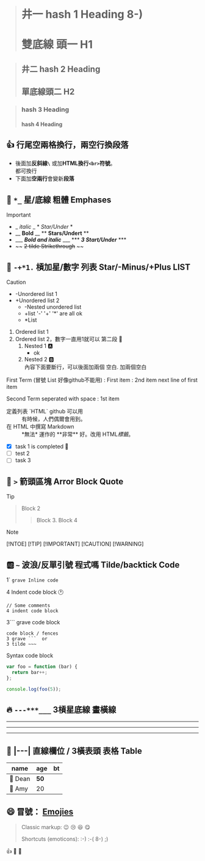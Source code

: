 
> # 井一 hash 1 Heading 8-)
> 雙底線 頭一 H1
> =============================

> ## 井二 hash 2 Heading
> 單底線頭二 H2
> ------------------------------------

> ### hash 3 Heading
> #### hash 4 Heading

 

## 👍 行尾空兩格換行，兩空行換段落
- 後面加**反斜線`\`** 或加**HTML換行`<br>`符號**。<br> 都可換行
- 下面加**空兩行**會變新**段落**


## 🚒 `*_` 星/底線 粗體 Emphases

> [!important]
> - _ _italic_ _     * *Star/Under* *  
> - __ __Bold__ __ ** **Stars/Undert** **  
> - ___ ___Bold and italic___ ___ *** ***3 Start/Under*** ***  
> - ~~ ~~2 tilde Strikethrough~~ ~~  


## 🌟 `-+*1.` 槓加星/數字 列表 Star/-Minus/+Plus LIST
> [!caution]
> - -Unordered list 1
> - +Unordered list 2
>   - -Nested unordered list
>   + +list '-' '+' '*' are all ok
>   * *List 


1. Ordered list 1
1. Ordered list 2，數字一直用1就可以
   第二段 :tennis: 
   1. Nested 1 :a:
      - ok
   1. Nested 2 :b:  
      內容下面要斷行，可以後面加兩個 空白.
      加兩個空白


First Term (冒號 List 好像github不能用)
: First item
: 2nd item
  next line of first item

Second Term seperated with space
: 1st item

<dl> 
  <dt>定義列表 `HTML` github 可以用</dt>
  <dd>有時候，人們偶爾會用到。</dd>

  <dt>在 HTML 中撰寫 Markdown</dt>
  <dd>*無法* 運作的 **非常** 好。改用 HTML<em>標籤</em>。</dd>
</dl>


- [x] task 1 is completed :date:
- [ ] test 2
- [ ] task 3 

## 📶 `>` 箭頭區塊 Arror Block Quote


> [!TIP]
> > Block 2
> > > Block 3. 
> > > Block 4

> [!NOTE]
> [!NTOE] [!TIP] 
> [!IMPORTANT]
> [!CAUTION]
> [!WARNING] 


## 🆎 `~` 波浪/反單引號 程式嗎 Tilde/backtick Code

1\` `grave Inline code`

4 Indent code block :clock1:

    // Some comments
    4 indent code block

3``` grave code block

```
code block / fences
3 grave ```  or
3 tilde ~~~   
```

Syntax code block

~~~ js
var foo = function (bar) {
  return bar++;
};

console.log(foo(5));
~~~

## 🔥 `---***___` 3槓星底線 畫橫線
---
___
***


## 🎁 |---| 直線欄位 / 3橫表頭 表格 Table 
name | age | bt
--  | -- | -- 
:cactus: Dean | __50__ 
:tada: Amy  | 20 


## 😄 冒號： [Emojies](https://github.com/markdown-it/markdown-it-emoji)

> Classic markup: :wink: :cry: :laughing: :yum:
>
> Shortcuts (emoticons): :-) :-( 8-) ;)

👍
:100:
🥉











